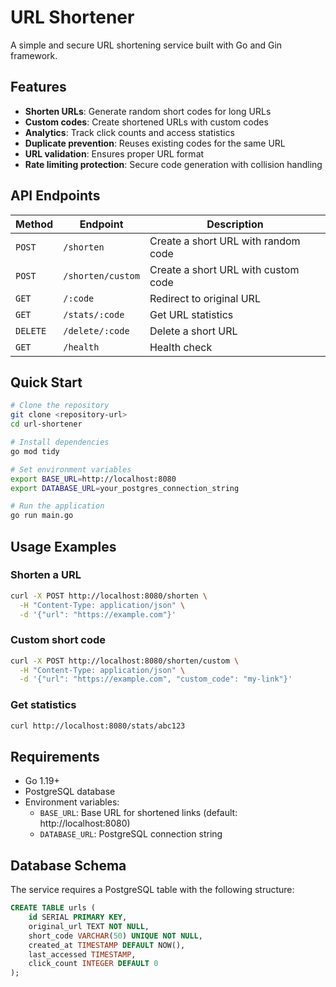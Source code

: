 # URL Shortener

A simple and secure URL shortening service built with Go and Gin framework.

## Features

- **Shorten URLs**: Generate random short codes for long URLs
- **Custom codes**: Create shortened URLs with custom codes
- **Analytics**: Track click counts and access statistics
- **Duplicate prevention**: Reuses existing codes for the same URL
- **URL validation**: Ensures proper URL format
- **Rate limiting protection**: Secure code generation with collision handling

## API Endpoints

| Method | Endpoint | Description |
|--------|----------|-------------|
| `POST` | `/shorten` | Create a short URL with random code |
| `POST` | `/shorten/custom` | Create a short URL with custom code |
| `GET` | `/:code` | Redirect to original URL |
| `GET` | `/stats/:code` | Get URL statistics |
| `DELETE` | `/delete/:code` | Delete a short URL |
| `GET` | `/health` | Health check |

## Quick Start

```bash
# Clone the repository
git clone <repository-url>
cd url-shortener

# Install dependencies
go mod tidy

# Set environment variables
export BASE_URL=http://localhost:8080
export DATABASE_URL=your_postgres_connection_string

# Run the application
go run main.go
```

## Usage Examples

### Shorten a URL
```bash
curl -X POST http://localhost:8080/shorten \
  -H "Content-Type: application/json" \
  -d '{"url": "https://example.com"}'
```

### Custom short code
```bash
curl -X POST http://localhost:8080/shorten/custom \
  -H "Content-Type: application/json" \
  -d '{"url": "https://example.com", "custom_code": "my-link"}'
```

### Get statistics
```bash
curl http://localhost:8080/stats/abc123
```

## Requirements

- Go 1.19+
- PostgreSQL database
- Environment variables:
  - `BASE_URL`: Base URL for shortened links (default: http://localhost:8080)
  - `DATABASE_URL`: PostgreSQL connection string

## Database Schema

The service requires a PostgreSQL table with the following structure:

```sql
CREATE TABLE urls (
    id SERIAL PRIMARY KEY,
    original_url TEXT NOT NULL,
    short_code VARCHAR(50) UNIQUE NOT NULL,
    created_at TIMESTAMP DEFAULT NOW(),
    last_accessed TIMESTAMP,
    click_count INTEGER DEFAULT 0
);
```

